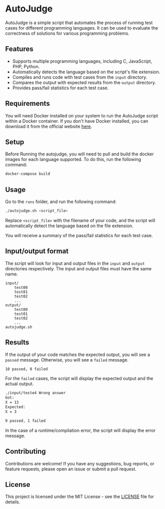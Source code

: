 # AutoJudge

AutoJudge is a simple script that automates the process of running test cases for different programming languages. It can be used to evaluate the correctness of solutions for various programming problems.

## Features

- Supports multiple programming languages, including C, JavaScript, PHP, Python.
- Automatically detects the language based on the script's file extension.
- Compiles and runs code with test cases from the `input` directory.
- Compares the output with expected results from the `output` directory.
- Provides pass/fail statistics for each test case.

## Requirements

You will need Docker installed on your system to run the AutoJudge script within a Docker container. If you don't have Docker installed, you can download it from the official website [here](https://www.docker.com/get-started).

## Setup

Before Running the autojudge, you will need to pull and build the docker images for each language supported. To do this, run the following command:

```bash
docker-compose build
```

## Usage

Go to the `runs` folder, and run the following command:

```bash
./autojudge.sh <script_file>
```
Replace `<script_file>` with the filename of your code, and the script will automatically detect the language based on the file extension.

You will receive a summary of the pass/fail statistics for each test case.

## Input/output format

The script will look for input and output files in the `input` and `output` directories respectively. The input and output files must have the same name.

```
input/
    test00
    test01
    test02
    ...
output/
    test00
    test01
    test02
    ...
autojudge.sh
```

## Results

If the output of your code matches the expected output, you will see a `passed` message. Otherwise, you will see a `failed` message.

```bash
10 passed, 0 failed
```

For the `failed` cases, the script will display the expected output and the actual output.

```bash
./input/teste4 Wrong answer
Got:
X = 13
Expected:
X = 3

9 passed, 1 failed
```

In the case of a runtime/compilation error, the script will display the error message.


## Contributing

Contributions are welcome! If you have any suggestions, bug reports, or feature requests, please open an issue or submit a pull request.

## License

This project is licensed under the MIT License - see the [LICENSE](/LICENSE) file for details.